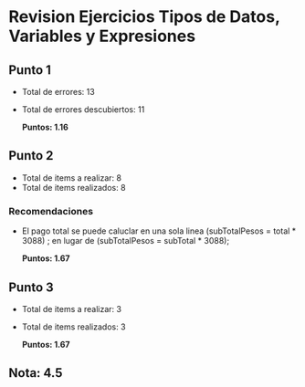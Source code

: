 # Revision Ejercicios Tipos de Datos, Variables y Expresiones

## Punto 1

* Total de errores: 13
* Total de errores descubiertos: 11

    __Puntos: 1.16__

## Punto 2

* Total de items a realizar: 8
* Total de items realizados: 8

### Recomendaciones

* El pago total se puede caluclar en una sola linea (subTotalPesos = total * 3088) ; en lugar de (subTotalPesos = subTotal * 3088);

    __Puntos: 1.67__

## Punto 3  

* Total de items a realizar: 3
* Total de items realizados: 3

    __Puntos: 1.67__

## Nota: 4.5
 

